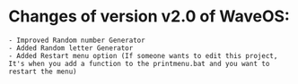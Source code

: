 # Changes of version v2.0 of WaveOS:
    - Improved Random number Generator 
    - Added Random letter Generator
    - Added Restart menu option (If someone wants to edit this project, It's when you add a function to the printmenu.bat and you want to restart the menu)